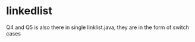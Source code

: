 linkedlist
==========
Q4 and Q5 is also there in single linklist.java, they are in the form of switch cases
